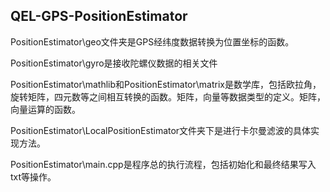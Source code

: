 ## QEL-GPS-PositionEstimator ##

PositionEstimator\geo文件夹是GPS经纬度数据转换为位置坐标的函数。

PositionEstimator\gyro是接收陀螺仪数据的相关文件

PositionEstimator\mathlib和PositionEstimator\matrix是数学库，包括欧拉角，旋转矩阵，四元数等之间相互转换的函数。矩阵，向量等数据类型的定义。矩阵，向量运算的函数。

PositionEstimator\LocalPositionEstimator文件夹下是进行卡尔曼滤波的具体实现方法。

PositionEstimator\main.cpp是程序总的执行流程，包括初始化和最终结果写入txt等操作。
